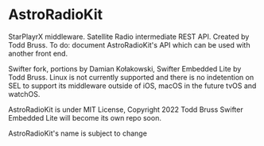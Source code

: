 # AstroRadioKit

StarPlayrX middleware. Satellite Radio intermediate REST API. Created by Todd Bruss. 
To do: document AstroRadioKit's API which can be used with another front end.

Swifter fork, portions by Damian Kołakowski, Swifter Embedded Lite by Todd Bruss. Linux is not currently supported and there is no indetention on SEL to support its middleware outside of iOS, macOS in the future tvOS and watchOS.

AstroRadioKit is under MIT License, Copyright 2022 Todd Bruss 
Swifter Embedded Lite will become its own repo soon.

AstroRadioKit's name is subject to change
